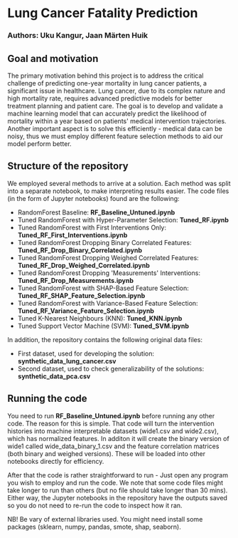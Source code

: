 # Lung Cancer Fatality Prediction
### Authors: Uku Kangur, Jaan Märten Huik

## Goal and motivation

The primary motivation behind this project is to address the critical challenge of predicting one-year mortality in lung cancer patients, a significant issue in healthcare. Lung cancer, due to its complex nature and high mortality rate, requires advanced predictive models for better treatment planning and patient care. The goal is to develop and validate a machine learning model that can accurately predict the likelihood of mortality within a year based on patients' medical intervention trajectories. Another important aspect is to solve this efficiently - medical data can be noisy, thus we must employ different feature selection methods to aid our model perform better.

## Structure of the repository

We employed several methods to arrive at a solution. Each method was split into a separate notebook, to make interpreting results easier. The code files (in the form of Jupyter notebooks) found are the following:

* RandomForest Baseline: **RF_Baseline_Untuned.ipynb**
* Tuned RandomForest with Hyper-Parameter Selection: **Tuned_RF.ipynb**
* Tuned RandomForest with First Interventions Only: **Tuned_RF_First_Interventions.ipynb**
* Tuned RandomForest Dropping Binary Correlated Features: **Tuned_RF_Drop_Binary_Correlated.ipynb**
* Tuned RandomForest Dropping Weighed Correlated Features: **Tuned_RF_Drop_Weighed_Correlated.ipynb**
* Tuned RandomForest Dropping 'Measurements' Interventions: **Tuned_RF_Drop_Measurements.ipynb**
* Tuned RandomForest with SHAP-Based Feature Selection: **Tuned_RF_SHAP_Feature_Selection.ipynb**
* Tuned RandomForest with Variance-Based Feature Selection: **Tuned_RF_Variance_Feature_Selection.ipynb**
* Tuned K-Nearest Neighbours (KNN): **Tuned_KNN.ipynb**
* Tuned Support Vector Machine (SVM): **Tuned_SVM.ipynb**

In addition, the repository contains the following original data files:

* First dataset, used for developing the solution: **synthetic_data_lung_cancer.csv**
* Second dataset, used to check generalizability of the solutions: **synthetic_data_pca.csv**

## Running the code

You need to run **RF_Baseline_Untuned.ipynb** before running any other code. The reason for this is simple. That code will turn the intervention histories into machine interpretable datasets (wide1.csv and wide2.csv), which has normalized features. In additon it will create the binary version of wide1 called wide_data_binary_1.csv and the feature correlation matrices (both binary and weighed versions). These will be loaded into other notebooks directly for efficiency.

After that the code is rather straightforward to run - Just open any program you wish to employ and run the code. We note that some code files might take longer to run than others (but no file should take longer than 30 mins). Either way, the Jupyter notebooks in the repository have the outputs saved so you do not need to re-run the code to inspect how it ran.

NB! Be vary of external libraries used. You might need install some packages (sklearn, numpy, pandas, smote, shap, seaborn).

